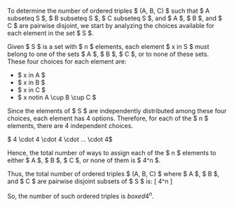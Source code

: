 To determine the number of ordered triples $ (A, B, C) $ such that $ A subseteq S $, $ B subseteq S $, $ C subseteq S $, and $ A $, $ B $, and $ C $ are pairwise disjoint, we start by analyzing the choices available for each element in the set $ S $.

Given $ S $ is a set with $ n $ elements, each element $ x in S $ must belong to one of the sets $ A $, $ B $, $ C $, or to none of these sets. These four choices for each element are:

<ul>
    <li> $ x in A $
    <li> $ x in B $
    <li> $ x in C $
    <li> $ x notin A \cup B \cup C $
</ul>

Since the elements of $ S $ are independently distributed among these four choices, each element has 4 options. Therefore, for each of the $ n $ elements, there are 4 independent choices.

$ 4 \cdot 4 \cdot 4 \cdot ... \cdot 4$

Hence, the total number of ways to assign each of the $ n $ elements to either $ A $, $ B $, $ C $, or none of them is $ 4^n $.

Thus, the total number of ordered triples $ (A, B, C) $ where $ A $, $ B $, and $ C $ are pairwise disjoint subsets of $ S $ is: [ 4^n ]

So, the number of such ordered triples is $boxed{4^n}$.
